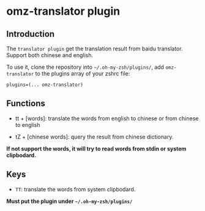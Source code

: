 # omz-translator plugin

## Introduction

The `translator plugin` get the translation result from baidu translator. Support both chinese and english.

To use it, clone the repository into `~/.oh-my-zsh/plugins/`, add `omz-translator` to the plugins array of your zshrc file:

```
plugins=(... omz-translator)
```

## Functions

- tt + [words]: translate the words from english to chinese or from chinese to english

- tZ + [chinese words]: query the result from chinese dictionary.

**If not support the words, it will try to read words from stdin or system clipbodard.**

## Keys

- `TT`: translate the words from system clipbodard.


**Must put the plugin under `~/.oh-my-zsh/plugins/`**
